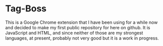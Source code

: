 # Tag-Boss
This is a Google Chrome extension that I have been using for a while now and decided to make my first public repository for here on github.   It is JavaScript and HTML, and since neither of those are my strongest languages, at present, probably not very good but it is a work in progress.
